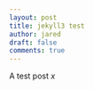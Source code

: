 ```yaml
---
layout: post
title: jekyll3 test
author: jared
draft: false
comments: true
---
```


A test post $x$ 
